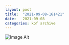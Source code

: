 ```yaml
---
layout:	post
title:	"2021-09-08-161421"
date:	2021-09-08
categories:	kof archive
---
```


![Image Alt](https://k0f.github.io/assets/2021-09-08-161421.jpg)
